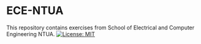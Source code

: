 # ECE-NTUA
This repository contains exercises from School of Electrical and Computer Engineering NTUA. [![License: MIT](https://img.shields.io/badge/License-MIT-yellow.svg)](https://github.com/eirinidonti/ECE-NTUA/blob/main/LICENSE)
